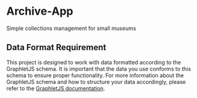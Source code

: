 # Archive-App
Simple collections management for small museums

## Data Format Requirement

This project is designed to work with data formatted according to the GraphletJS schema. It is important that the data you use conforms to this schema to ensure proper functionality. For more information about the GraphletJS schema and how to structure your data accordingly, please refer to the [GraphletJS documentation](#).
